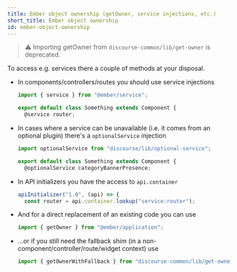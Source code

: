 ```yaml
---
title: Ember object ownership (getOwner, service injections, etc.)
short_title: Ember object ownership
id: ember-object-ownership
---
```


> :warning: Importing getOwner from `discourse-common/lib/get-owner` is deprecated.

To access e.g. services there a couple of methods at your disposal.

- In components/controllers/routes you should use service injections

  ```js
  import { service } from "@ember/service";

  export default class Something extends Component {
    @service router;
  ```

- In cases where a service can be unavailable (i.e. it comes from an optional plugin) there's a `optionalService` injection

  ```js
  import optionalService from "discourse/lib/optional-service";

  export default class Something extends Component {
    @optionalService categoryBannerPresence;
  ```

- In API initializers you have the access to `api.container`

  ```js
  apiInitializer("1.0", (api) => {
    const router = api.container.lookup("service:router");
  ```

- And for a direct replacement of an existing code you can use

  ```js
  import { getOwner } from "@ember/application";
  ```

- …or if you still need the fallback shim (in a non-component/controller/route/widget context) use

  ```js
  import { getOwnerWithFallback } from "discourse-common/lib/get-owner";
  ```
